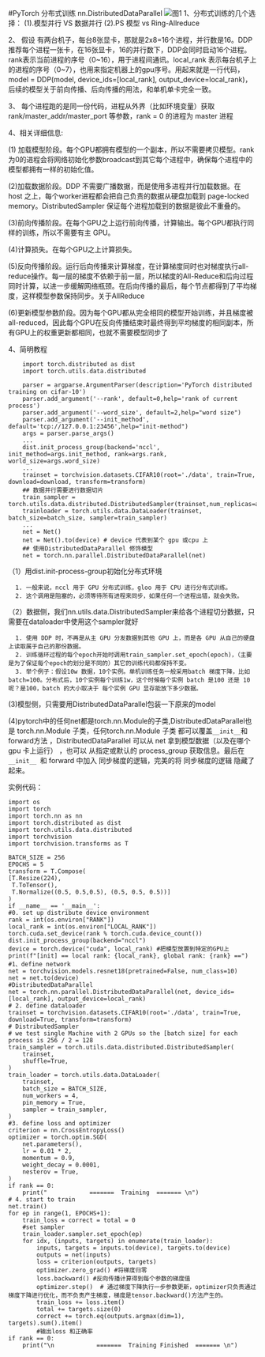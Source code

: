 #PyTorch 分布式训练 nn.DistributedDataParallel
![图1](Mark_image/b1.png)
 1、分布式训练的几个选择： 
    (1).模型并行 VS 数据并行
    (2).PS 模型 vs Ring-Allreduce

 2、 假设 有两台机子，每台8张显卡，那就是2x8=16个进程，并行数是16。DDP 推荐每个进程一张卡，在16张显卡，16的并行数下，DDP会同时启动16个进程。rank表示当前进程的序号（0~16），用于进程间通讯。local_rank 表示每台机子上的进程的序号（0~7），也用来指定机器上的gpu序号。用起来就是一行代码，model = DDP(model, device_ids=[local_rank], output_device=local_rank)，后续的模型关于前向传播、后向传播的用法，和单机单卡完全一致。

 3、 每个进程跑的是同一份代码，进程从外界（比如环境变量）获取 rank/master_addr/master_port 等参数，rank = 0 的进程为 master 进程

 4、相关详细信息:

   (1) 加载模型阶段。每个GPU都拥有模型的一个副本，所以不需要拷贝模型。rank为0的进程会将网络初始化参数broadcast到其它每个进程中，确保每个进程中的模型都拥有一样的初始化值。

   (2)加载数据阶段。DDP 不需要广播数据，而是使用多进程并行加载数据。在 host 之上，每个worker进程都会把自己负责的数据从硬盘加载到 page-locked memory。DistributedSampler 保证每个进程加载到的数据是彼此不重叠的。

   (3)前向传播阶段。在每个GPU之上运行前向传播，计算输出。每个GPU都执行同样的训练，所以不需要有主 GPU。

   (4)计算损失。在每个GPU之上计算损失。

   (5)反向传播阶段。运行后向传播来计算梯度，在计算梯度同时也对梯度执行all-reduce操作。每一层的梯度不依赖于前一层，所以梯度的All-Reduce和后向过程同时计算，以进一步缓解网络瓶颈。在后向传播的最后，每个节点都得到了平均梯度，这样模型参数保持同步。关于AllReduce

   (6)更新模型参数阶段。因为每个GPU都从完全相同的模型开始训练，并且梯度被all-reduced，因此每个GPU在反向传播结束时最终得到平均梯度的相同副本，所有GPU上的权重更新都相同，也就不需要模型同步了

4、简明教程

	    import torch.distributed as dist
    	import torch.utils.data.distributed
    
    	parser = argparse.ArgumentParser(description='PyTorch distributed training on cifar-10')
    	parser.add_argument('--rank', default=0,help='rank of current process')
    	parser.add_argument('--word_size', default=2,help="word size")
    	parser.add_argument('--init_method', default='tcp://127.0.0.1:23456',help="init-method")
    	args = parser.parse_args()
    	...
    	dist.init_process_group(backend='nccl', init_method=args.init_method, rank=args.rank, world_size=args.word_size)
    	...
    	trainset = torchvision.datasets.CIFAR10(root='./data', train=True, download=download, transform=transform)
    	## 数据并行需要进行数据切片
    	train_sampler = torch.utils.data.distributed.DistributedSampler(trainset,num_replicas=args.world_size,rank=rank)
    	trainloader = torch.utils.data.DataLoader(trainset, batch_size=batch_size, sampler=train_sampler)
    	...
    	net = Net() 
    	net = Net().to(device) # device 代表到某个 gpu 或cpu 上
    	## 使用DistributedDataParallel 修饰模型
    	net = torch.nn.parallel.DistributedDataParallel(net)

  （1）用dist.init-process-group初始化分布式环境

      1. 一般来说，nccl 用于 GPU 分布式训练，gloo 用于 CPU 进行分布式训练。
      2. 这个调用是阻塞的，必须等待所有进程来同步，如果任何一个进程出错，就会失败。
  （2）数据侧，我们nn.utils.data.DistributedSampler来给各个进程切分数据，只需要在dataloader中使用这个sampler就好

      1. 使用 DDP 时，不再是从主 GPU 分发数据到其他 GPU 上，而是各 GPU 从自己的硬盘上读取属于自己的那份数据。
      2. 训练循环过程的每个epoch开始时调用train_sampler.set_epoch(epoch)，（主要是为了保证每个epoch的划分是不同的）其它的训练代码都保持不变。
      3. 举个例子：假设10w 数据，10个实例。单机训练任务一般采用batch 梯度下降，比如batch=100。分布式后，10个实例每个训练1w，这个时候每个实例 batch 是100 还是 10 呢？是100，batch 的大小取决于 每个实例 GPU 显存能放下多少数据。
   (3)模型侧，只需要用DistributedDataParallel包装一下原来的model

   (4)pytorch中的任何net都是torch.nn.Module的子类,DistributedDataParallel也是 torch.nn.Module 子类，任何torch.nn.Module 子类 都可以覆盖` __init__ `和 forward方法 ，DistributedDataParallel 可以从 net 拿到模型数据（以及在哪个gpu 卡上运行） ，也可以 从指定或默认的 process_group 获取信息。最后在`__init__ `和 forward 中加入 同步梯度的逻辑，完美的将 同步梯度的逻辑 隐藏了起来。
  
   实例代码：

	import os
	import torch
	import torch.nn as nn
	import torch.distributed as dist
	import torch.utils.data.distributed
	import torchvision
	import torchvision.transforms as T

	BATCH_SIZE = 256
	EPOCHS = 5
	transform = T.Compose(
    [T.Resize(224),
     T.ToTensor(),
     T.Normalize((0.5, 0.5,0.5), (0.5, 0.5, 0.5))]
	)
	if __name__ == '__main__':
    #0. set up distribute device environment
    rank = int(os.environ["RANK"])
    local_rank = int(os.environ["LOCAL_RANK"])
    torch.cuda.set_device(rank % torch.cuda.device_count())
    dist.init_process_group(backend="nccl")
    device = torch.device("cuda", local_rank) #把模型放置到特定的GPU上
    print(f"[init] == local rank: {local_rank}, global rank: {rank} ==")
    #1、define network
    net = torchvision.models.resnet18(pretrained=False, num_class=10)
    net = net.to(device)
    #DistributedDataParallel
    net = torch.nn.parallel.DistributedDataParallel(net, device_ids=[local_rank], output_device=local_rank)
    # 2. define dataloader
    trainset = torchvision.datasets.CIFAR10(root='./data', train=True, download=True, transform=transform)
    # DistributedSampler
    # we test single Machine with 2 GPUs so the [batch size] for each process is 256 / 2 = 128
    train_sampler = torch.utils.data.distributed.DistributedSampler(
        trainset,
        shuffle=True,
    )
    train_loader = torch.utils.data.DataLoader(
        trainset,
        batch_size = BATCH_SIZE,
        num_workers = 4,
        pin_memory = True,
        sampler = train_sampler,
    )
    #3. define loss and optimizer
    criterion = nn.CrossEntropyLoss()
    optimizer = torch.optim.SGD(
        net.parameters(),
        lr = 0.01 * 2,
        momentum = 0.9,
        weight_decay = 0.0001,
        nesterov = True,
    )
    if rank == 0:
        print("            =======  Training  ======= \n")
    # 4. start to train
    net.train()
    for ep in range(1, EPOCHS+1):
        train_loss = correct = total = 0
        #set sampler
        train_loader.sampler.set_epoch(ep)
        for idx, (inputs, targets) in enumerate(train_loader):
            inputs, targets = inputs.to(device), targets.to(device)
            outputs = net(inputs)
            loss = criterion(outputs, targets)
            optimizer.zero_grad() #将梯度归零
            loss.backward() #反向传播计算得到每个参数的梯度值
            optimizer.step()  # 通过梯度下降执行一步参数更新，optimizer只负责通过梯度下降进行优化，而不负责产生梯度，梯度是tensor.backward()方法产生的。
            train_loss += loss.item()
            total += targets.size(0)
            correct += torch.eq(outputs.argmax(dim=1), targets).sum().item()
            #输出loss 和正确率
    if rank == 0:
        print("\n            =======  Training Finished  ======= \n")